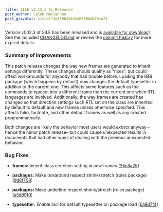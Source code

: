 ```yaml
---
title: SILE v0.12.3 Is Released
post_author: Caleb Maclennan
post_gravatar: 11cdaff4c6f9b290db40f69d3b20caf1
---
```

Version v0.12.3 of SILE has been released and is [available for download][release]!
See the included [CHANGELOG.md][changelog] or review the [commit history][commits] for more explicit details.

### Summary of Improvements

This patch release changes the way new frames are generated to inherit settings differently.
These changes should qualify as "fixes", but could affect workarounds for anybody that had trouble before.
Loading the BiDi package (which happens by default) now changes the default typesetter in addition to the current one.
This affects some features such as the commands to typeset into a different frame than the current one when RTL languages are involved.
Additionally, the way frames are created has changed so that direction settings such RTL set on the class are inherited by default to default and new frames unless otherwise specified.
This affects folio, footnote, and other default frames as well as any created programmatically.

Both changes are likely the behavior most users would *expect* anyway –hence the minor patch release– but could cause unexpected results in documents that had other ways of dealing with the previous unexpected behavior.

### Bug Fixes

* **frames:** Inherit class direction setting in new frames ([35c8a25](https://github.com/sile-typesetter/sile/commit/35c8a255c2a19d4f25dc5f60e40d76a52d2ac601))
* **packages:** Make boxaround respect shrink/stretch (rules package) ([9d8f708](https://github.com/sile-typesetter/sile/commit/9d8f7086e1f469a24b032307b43dc801fe10fd92))
* **packages:** Make underline respect shrink/stretch (rules package) ([a5d99f0](https://github.com/sile-typesetter/sile/commit/a5d99f0619bb58309313ece1ba320a5e465681a2))
* **typesetter:** Enable bidi for default typesetter on package load ([6a8d7f4](https://github.com/sile-typesetter/sile/commit/6a8d7f400faca53d825f1fea000d51f5e967addb))

  [release]: https://github.com/sile-typesetter/sile/releases/tag/v0.12.3
  [changelog]: https://github.com/sile-typesetter/sile/blob/master/CHANGELOG.md
  [commits]: https://github.com/sile-typesetter/sile/compare/v0.12.2...v0.12.3
